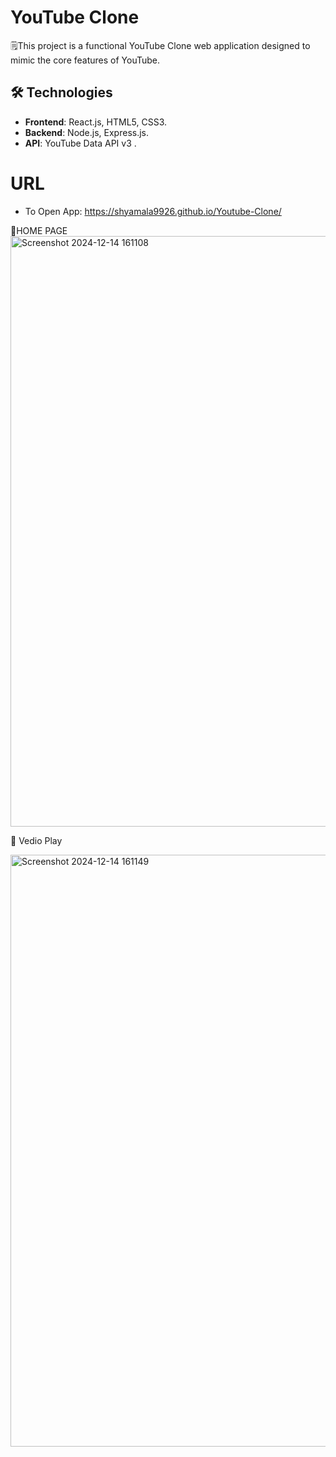 # YouTube Clone
🗒️This project is a functional YouTube Clone web application designed to mimic the core features of YouTube. 
## 🛠️ Technologies 
- **Frontend**: React.js, HTML5, CSS3.
- **Backend**: Node.js, Express.js.
- **API**: YouTube Data API v3 .

# URL
- To Open App: https://shyamala9926.github.io/Youtube-Clone/

🌟HOME PAGE
<img width="945" alt="Screenshot 2024-12-14 161108" src="https://github.com/user-attachments/assets/a36f8c22-bdbe-4792-87df-38cfe0ae3953" />


🚀 Vedio Play

<img width="947" alt="Screenshot 2024-12-14 161149" src="https://github.com/user-attachments/assets/d416f7a8-8906-4165-99b2-528e3702b1fd" />



